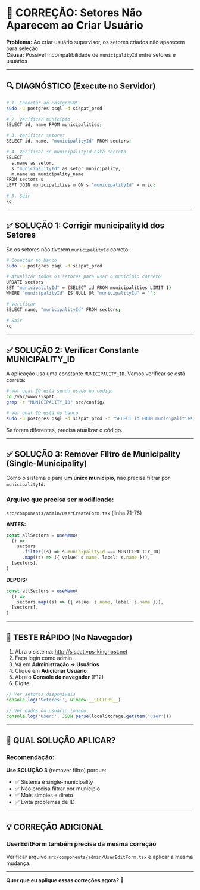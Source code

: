 # 🔧 CORREÇÃO: Setores Não Aparecem ao Criar Usuário

**Problema:** Ao criar usuário supervisor, os setores criados não aparecem para seleção  
**Causa:** Possível incompatibilidade de `municipalityId` entre setores e usuários

---

## 🔍 DIAGNÓSTICO (Execute no Servidor)

```bash
# 1. Conectar ao PostgreSQL
sudo -u postgres psql -d sispat_prod

# 2. Verificar município
SELECT id, name FROM municipalities;

# 3. Verificar setores
SELECT id, name, "municipalityId" FROM sectors;

# 4. Verificar se municipalityId está correto
SELECT 
  s.name as setor,
  s."municipalityId" as setor_municipality,
  m.name as municipality_name
FROM sectors s
LEFT JOIN municipalities m ON s."municipalityId" = m.id;

# 5. Sair
\q
```

---

## ✅ SOLUÇÃO 1: Corrigir municipalityId dos Setores

Se os setores não tiverem `municipalityId` correto:

```bash
# Conectar ao banco
sudo -u postgres psql -d sispat_prod

# Atualizar todos os setores para usar o município correto
UPDATE sectors 
SET "municipalityId" = (SELECT id FROM municipalities LIMIT 1)
WHERE "municipalityId" IS NULL OR "municipalityId" = '';

# Verificar
SELECT name, "municipalityId" FROM sectors;

# Sair
\q
```

---

## ✅ SOLUÇÃO 2: Verificar Constante MUNICIPALITY_ID

A aplicação usa uma constante `MUNICIPALITY_ID`. Vamos verificar se está correta:

```bash
# Ver qual ID está sendo usado no código
cd /var/www/sispat
grep -r "MUNICIPALITY_ID" src/config/

# Ver qual ID está no banco
sudo -u postgres psql -d sispat_prod -c "SELECT id FROM municipalities;"
```

Se forem diferentes, precisa atualizar o código.

---

## ✅ SOLUÇÃO 3: Remover Filtro de Municipality (Single-Municipality)

Como o sistema é para **um único município**, não precisa filtrar por `municipalityId`:

### **Arquivo que precisa ser modificado:**

`src/components/admin/UserCreateForm.tsx` (linha 71-76)

**ANTES:**
```typescript
const allSectors = useMemo(
  () =>
    sectors
      .filter((s) => s.municipalityId === MUNICIPALITY_ID)
      .map((s) => ({ value: s.name, label: s.name })),
  [sectors],
)
```

**DEPOIS:**
```typescript
const allSectors = useMemo(
  () =>
    sectors.map((s) => ({ value: s.name, label: s.name })),
  [sectors],
)
```

---

## 🧪 TESTE RÁPIDO (No Navegador)

1. Abra o sistema: http://sispat.vps-kinghost.net
2. Faça login como admin
3. Vá em **Administração → Usuários**
4. Clique em **Adicionar Usuário**
5. Abra o **Console do navegador** (F12)
6. Digite:

```javascript
// Ver setores disponíveis
console.log('Setores:', window.__SECTORS__)

// Ver dados do usuário logado
console.log('User:', JSON.parse(localStorage.getItem('user')))
```

---

## 🎯 QUAL SOLUÇÃO APLICAR?

### **Recomendação:**

**Use SOLUÇÃO 3** (remover filtro) porque:
- ✅ Sistema é single-municipality
- ✅ Não precisa filtrar por município
- ✅ Mais simples e direto
- ✅ Evita problemas de ID

---

## 💡 CORREÇÃO ADICIONAL

### **UserEditForm também precisa da mesma correção**

Verificar arquivo `src/components/admin/UserEditForm.tsx` e aplicar a mesma mudança.

---

**Quer que eu aplique essas correções agora? 🚀**

